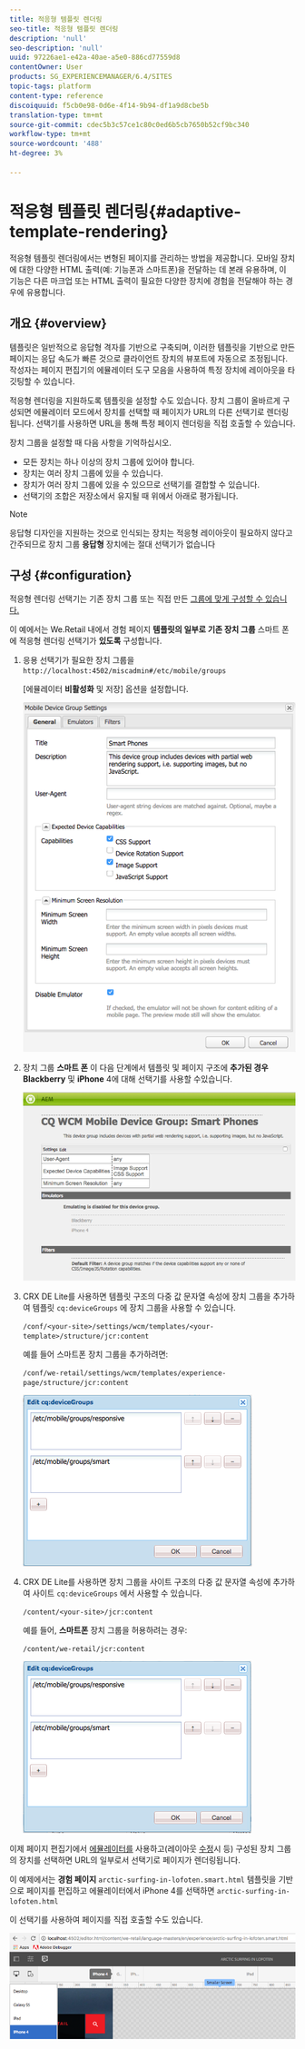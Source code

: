 ```yaml
---
title: 적응형 템플릿 렌더링
seo-title: 적응형 템플릿 렌더링
description: 'null'
seo-description: 'null'
uuid: 97226ae1-e42a-40ae-a5e0-886cd77559d8
contentOwner: User
products: SG_EXPERIENCEMANAGER/6.4/SITES
topic-tags: platform
content-type: reference
discoiquuid: f5cb0e98-0d6e-4f14-9b94-df1a9d8cbe5b
translation-type: tm+mt
source-git-commit: cdec5b3c57ce1c80c0ed6b5cb7650b52cf9bc340
workflow-type: tm+mt
source-wordcount: '488'
ht-degree: 3%

---
```



# 적응형 템플릿 렌더링{#adaptive-template-rendering}

적응형 템플릿 렌더링에서는 변형된 페이지를 관리하는 방법을 제공합니다. 모바일 장치에 대한 다양한 HTML 출력(예: 기능폰과 스마트폰)을 전달하는 데 본래 유용하며, 이 기능은 다른 마크업 또는 HTML 출력이 필요한 다양한 장치에 경험을 전달해야 하는 경우에 유용합니다.

## 개요 {#overview}

템플릿은 일반적으로 응답형 격자를 기반으로 구축되며, 이러한 템플릿을 기반으로 만든 페이지는 응답 속도가 빠른 것으로 클라이언트 장치의 뷰포트에 자동으로 조정됩니다. 작성자는 페이지 편집기의 에뮬레이터 도구 모음을 사용하여 특정 장치에 레이아웃을 타깃팅할 수 있습니다.

적응형 렌더링을 지원하도록 템플릿을 설정할 수도 있습니다. 장치 그룹이 올바르게 구성되면 에뮬레이터 모드에서 장치를 선택할 때 페이지가 URL의 다른 선택기로 렌더링됩니다. 선택기를 사용하면 URL을 통해 특정 페이지 렌더링을 직접 호출할 수 있습니다.

장치 그룹을 설정할 때 다음 사항을 기억하십시오.

* 모든 장치는 하나 이상의 장치 그룹에 있어야 합니다.
* 장치는 여러 장치 그룹에 있을 수 있습니다.
* 장치가 여러 장치 그룹에 있을 수 있으므로 선택기를 결합할 수 있습니다.
* 선택기의 조합은 저장소에서 유지될 때 위에서 아래로 평가됩니다.

>[!NOTE]
>
>응답형 디자인을 지원하는 것으로 인식되는 장치는 적응형 레이아웃이 필요하지 않다고 간주되므로 장치 그룹 **응답형** 장치에는 절대 선택기가 없습니다

## 구성 {#configuration}

적응형 렌더링 선택기는 기존 장치 그룹 또는 직접 만든 [그룹에 맞게 구성할 수 있습니다.](/help/sites-developing/mobile.md#device-groups)

이 예에서는 We.Retail 내에서 경험 페이지 **템플릿의 일부로 기존 장치 그룹** 스마트 폰에 적응형 렌더링 선택기가 **있도록** 구성합니다.

1. 응용 선택기가 필요한 장치 그룹을 `http://localhost:4502/miscadmin#/etc/mobile/groups`

   [에뮬레이터 **비활성화** 및 저장] 옵션을 설정합니다.

   ![chlimage_1-157](assets/chlimage_1-157.png)

1. 장치 그룹 **스마트 폰** 이 다음 단계에서 템플릿 및 페이지 구조에 **추가된 경우 Blackberry** 및 **iPhone** 4에 대해 선택기를 사용할 수있습니다.

   ![chlimage_1-158](assets/chlimage_1-158.png)

1. CRX DE Lite를 사용하면 템플릿 구조의 다중 값 문자열 속성에 장치 그룹을 추가하여 템플릿 `cq:deviceGroups` 에 장치 그룹을 사용할 수 있습니다.

   `/conf/<your-site>/settings/wcm/templates/<your-template>/structure/jcr:content`

   예를 들어 스마트폰 장치 그룹을 추가하려면:

   `/conf/we-retail/settings/wcm/templates/experience-page/structure/jcr:content`

   ![chlimage_1-159](assets/chlimage_1-159.png)

1. CRX DE Lite를 사용하면 장치 그룹을 사이트 구조의 다중 값 문자열 속성에 추가하여 사이트 `cq:deviceGroups` 에서 사용할 수 있습니다.

   `/content/<your-site>/jcr:content`

   예를 들어, **스마트폰** 장치 그룹을 허용하려는 경우:

   `/content/we-retail/jcr:content`

   ![chlimage_1-160](assets/chlimage_1-160.png)

이제 페이지 편집기에서 [에뮬레이터를](/help/sites-authoring/responsive-layout.md#layout-definitions-device-emulation-and-breakpoints) 사용하고(레이아웃 [수정](/help/sites-authoring/responsive-layout.md)시 등) 구성된 장치 그룹의 장치를 선택하면 URL의 일부로서 선택기로 페이지가 렌더링됩니다.

이 예제에서는 **경험 페이지** `arctic-surfing-in-lofoten.smart.html` 템플릿을 기반으로 페이지를 편집하고 에뮬레이터에서 iPhone 4를 선택하면 `arctic-surfing-in-lofoten.html`

이 선택기를 사용하여 페이지를 직접 호출할 수도 있습니다.

![chlimage_1-161](assets/chlimage_1-161.png)


